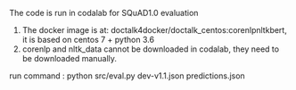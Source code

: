 The code is run in codalab for SQuAD1.0 evaluation
1. The docker image is at: doctalk4docker/doctalk_centos:corenlpnltkbert, it is based on centos 7 + python 3.6
2. corenlp and nltk_data cannot be downloaded in codalab, they need to be downloaded manually.

run command :
  python src/eval.py dev-v1.1.json predictions.json 